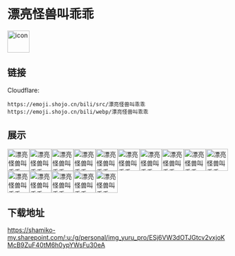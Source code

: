 # 漂亮怪兽叫乖乖
<img src="https://emoji.shojo.cn/bili/src/漂亮怪兽叫乖乖/icon.png" width="50" height="50" alt="icon">

## 链接
Cloudflare:
```
https://emoji.shojo.cn/bili/src/漂亮怪兽叫乖乖
https://emoji.shojo.cn/bili/webp/漂亮怪兽叫乖乖
```
## 展示
<img src="https://emoji.shojo.cn/bili/src/漂亮怪兽叫乖乖/漂亮怪兽叫乖乖-呃.png" width="50" height="50" alt="漂亮怪兽叫乖乖-呃"><img src="https://emoji.shojo.cn/bili/src/漂亮怪兽叫乖乖/漂亮怪兽叫乖乖-玩手机.png" width="50" height="50" alt="漂亮怪兽叫乖乖-玩手机"><img src="https://emoji.shojo.cn/bili/src/漂亮怪兽叫乖乖/漂亮怪兽叫乖乖-做运动.png" width="50" height="50" alt="漂亮怪兽叫乖乖-做运动"><img src="https://emoji.shojo.cn/bili/src/漂亮怪兽叫乖乖/漂亮怪兽叫乖乖-嗯.png" width="50" height="50" alt="漂亮怪兽叫乖乖-嗯"><img src="https://emoji.shojo.cn/bili/src/漂亮怪兽叫乖乖/漂亮怪兽叫乖乖-累了.png" width="50" height="50" alt="漂亮怪兽叫乖乖-累了"><img src="https://emoji.shojo.cn/bili/src/漂亮怪兽叫乖乖/漂亮怪兽叫乖乖-生气.png" width="50" height="50" alt="漂亮怪兽叫乖乖-生气"><img src="https://emoji.shojo.cn/bili/src/漂亮怪兽叫乖乖/漂亮怪兽叫乖乖-休息.png" width="50" height="50" alt="漂亮怪兽叫乖乖-休息"><img src="https://emoji.shojo.cn/bili/src/漂亮怪兽叫乖乖/漂亮怪兽叫乖乖-不了.png" width="50" height="50" alt="漂亮怪兽叫乖乖-不了"><img src="https://emoji.shojo.cn/bili/src/漂亮怪兽叫乖乖/漂亮怪兽叫乖乖-大哭.png" width="50" height="50" alt="漂亮怪兽叫乖乖-大哭"><img src="https://emoji.shojo.cn/bili/src/漂亮怪兽叫乖乖/漂亮怪兽叫乖乖-自闭.png" width="50" height="50" alt="漂亮怪兽叫乖乖-自闭"><img src="https://emoji.shojo.cn/bili/src/漂亮怪兽叫乖乖/漂亮怪兽叫乖乖-好耶.png" width="50" height="50" alt="漂亮怪兽叫乖乖-好耶"><img src="https://emoji.shojo.cn/bili/src/漂亮怪兽叫乖乖/漂亮怪兽叫乖乖-烦躁.png" width="50" height="50" alt="漂亮怪兽叫乖乖-烦躁"><img src="https://emoji.shojo.cn/bili/src/漂亮怪兽叫乖乖/漂亮怪兽叫乖乖-喝咖啡.png" width="50" height="50" alt="漂亮怪兽叫乖乖-喝咖啡"><img src="https://emoji.shojo.cn/bili/src/漂亮怪兽叫乖乖/漂亮怪兽叫乖乖-咖咖与茶茶.png" width="50" height="50" alt="漂亮怪兽叫乖乖-咖咖与茶茶"><img src="https://emoji.shojo.cn/bili/src/漂亮怪兽叫乖乖/漂亮怪兽叫乖乖-唱歌.png" width="50" height="50" alt="漂亮怪兽叫乖乖-唱歌">

## 下载地址

https://shamiko-my.sharepoint.com/:u:/g/personal/img_yuru_pro/ESj6VW3dOTJGtcv2vxjoKMcB9ZuF40tM6h0ypYWsFu30eA